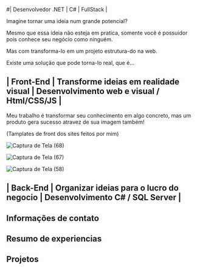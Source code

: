 #| Desenvolvedor .NET | C# | FullStack |

Imagine tornar uma ideia num grande potencial?

Mesmo que essa ideia não esteja em pratica, somente você é possuidor 
pois conhece seu negócio como ninguém.

Mas com transforma-lo em um projeto estrutura-do na web.

Existe uma solução que pode torna-lo real, que é...

<h2>| Front-End | Transforme ideias em realidade visual | 
  Desenvolvimento web e visual / Html/CSS/JS |</h2>

Meu trabalho é transformar seu conhecimento em algo concreto, mas um produto gera sucesso atravez de sua imagem também!

(Tamplates de front dos sites feitos por mim)

![Captura de Tela (68)](https://github.com/MTarig/MTarig.github.io/assets/88636741/8f2702b9-d1be-4b0e-9ee2-acf05a5a6da8)

![Captura de Tela (67)](https://github.com/MTarig/MTarig.github.io/assets/88636741/020b03c8-a489-495d-8740-7a09a4bfd8db)

![Captura de Tela (58)](https://github.com/MTarig/MTarig.github.io/assets/88636741/7055faa4-2f72-4a03-a9a9-0a48a59793da)

<h2>| Back-End | Organizar ideias para o lucro do negocio
  | Desenvolvimento C# / SQL Server |</h2>

<h2>Informações de contato</h2>

<h2>Resumo de experiencias</h2>

<h2>Projetos</h2>
